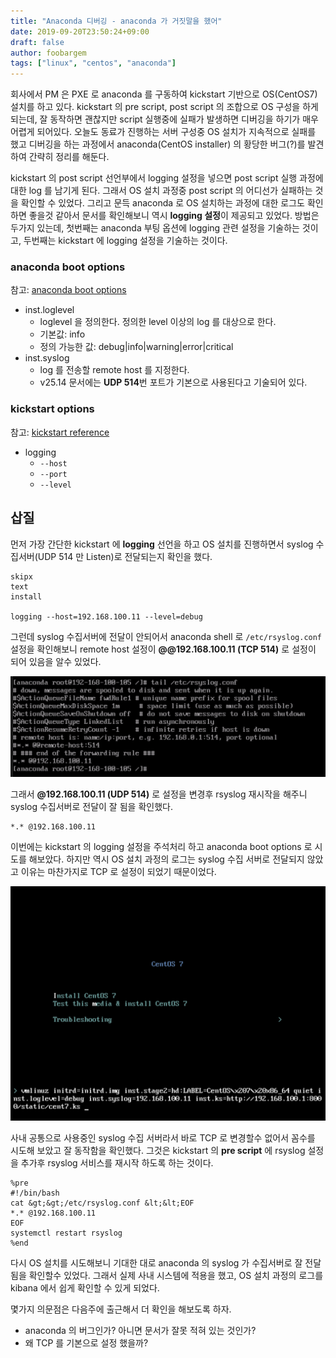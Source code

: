 ```yaml
---
title: "Anaconda 디버깅 - anaconda 가 거짓말을 했어"
date: 2019-09-20T23:50:24+09:00
draft: false
author: foobargem
tags: ["linux", "centos", "anaconda"]
---
```


회사에서 PM 은 PXE 로 anaconda 를 구동하여 kickstart 기반으로 OS(CentOS7) 설치를 하고 있다.
kickstart 의 pre script, post script 의 조합으로 OS 구성을 하게 되는데, 잘 동작하면 괜찮지만 script 실행중에 실패가 발생하면 디버깅을 하기가 매우 어렵게 되어있다.
오늘도 동료가 진행하는 서버 구성중 OS 설치가 지속적으로 실패를 했고 디버깅을 하는 과정에서 anaconda(CentOS installer) 의 황당한 버그(?)를 발견하여 간략히 정리를 해둔다.

kickstart 의 post script 선언부에서 logging 설정을 넣으면 post script 실행 과정에 대한 log 를 남기게 된다.
그래서 OS 설치 과정중 post script 의 어디선가 실패하는 것을 확인할 수 있었다.
그리고 문득 anaconda 로 OS 설치하는 과정에 대한 로그도 확인하면 좋을것 같아서 문서를 확인해보니 역시 **logging 설정**이 제공되고 있었다.
방법은 두가지 있는데, 첫번째는 anaconda 부팅 옵션에 logging 관련 설정을 기술하는 것이고, 두번째는 kickstart 에 logging 설정을 기술하는 것이다.

### anaconda boot options

참고: [anaconda boot options](https://rhinstaller.github.io/anaconda/boot-options.html#debugging-and-troubleshooting)

* inst.loglevel
    * loglevel 을 정의한다. 정의한 level 이상의 log 를 대상으로 한다.
    * 기본값: info
    * 정의 가능한 값: debug|info|warning|error|critical
* inst.syslog
    * log 를 전송할 remote host 를 지정한다.
    * v25.14 문서에는 **UDP 514**번 포트가 기본으로 사용된다고 기술되어 있다.


### kickstart options

참고: [kickstart reference](https://access.redhat.com/documentation/en-us/red_hat_enterprise_linux/7/html/installation_guide/sect-kickstart-syntax)

* logging
    * `--host`
    * `--port`
    * `--level`


## 삽질

먼저 가장 간단한 kickstart 에 **logging** 선언을 하고 OS 설치를 진행하면서 syslog 수집서버(UDP 514 만 Listen)로 전달되는지 확인을 했다.

```
skipx
text
install

logging --host=192.168.100.11 --level=debug
```

그런데 syslog 수집서버에 전달이 안되어서 anaconda shell 로 `/etc/rsyslog.conf` 설정을 확인해보니
remote host 설정이 **@@192.168.100.11 (TCP 514)** 로 설정이 되어 있음을 알수 있었다.

![anaconda_rsyslog_conf](/images/anaconda_rsyslog_conf.png)


그래서 **@192.168.100.11 (UDP 514)** 로 설정을 변경후 rsyslog 재시작을 해주니 syslog 수집서버로 전달이 잘 됨을 확인했다.

```
*.* @192.168.100.11
```

이번에는 kickstart 의 logging 설정을 주석처리 하고 anaconda boot options 로 시도를 해보았다.
하지만 역시 OS 설치 과정의 로그는 syslog 수집 서버로 전달되지 않았고 이유는 마찬가지로 TCP 로 설정이 되었기 때문이었다.

![anaconda_boot_option](/images/anaconda_boot_option.png)

사내 공통으로 사용중인 syslog 수집 서버라서 바로 TCP 로 변경할수 없어서 꼼수를 시도해 보았고 잘 동작함을 확인했다.
그것은 kickstart 의 **pre script** 에 rsyslog 설정을 추가후 rsyslog 서비스를 재시작 하도록 하는 것이다.

```
%pre
#!/bin/bash
cat &gt;&gt;/etc/rsyslog.conf &lt;&lt;EOF
*.* @192.168.100.11
EOF
systemctl restart rsyslog
%end
```

다시 OS 설치를 시도해보니 기대한 대로 anaconda 의 syslog 가 수집서버로 잘 전달됨을 확인할수 있었다.
그래서 실제 사내 시스템에 적용을 했고, OS 설치 과정의 로그를 kibana 에서 쉽게 확인할 수 있게 되었다.

몇가지 의문점은 다음주에 출근해서 더 확인을 해보도록 하자.
* anaconda 의 버그인가? 아니면 문서가 잘못 적혀 있는 것인가?
* 왜 TCP 를 기본으로 설정 했을까?
